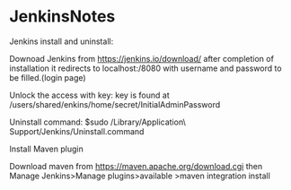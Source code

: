 # JenkinsNotes

Jenkins install and uninstall:

Downoad Jenkins from 
https://jenkins.io/download/
after completion of installation it redirects to localhost:/8080 with username and password to be filled.(login page)

Unlock the access with key:
key is found at /users/shared/enkins/home/secret/InitialAdminPassword

Uninstall command:
$sudo /Library/Application\ Support/Jenkins/Uninstall.command


Install Maven plugin

Download maven from https://maven.apache.org/download.cgi
then Manage Jenkins>Manage plugins>available >maven integration install
